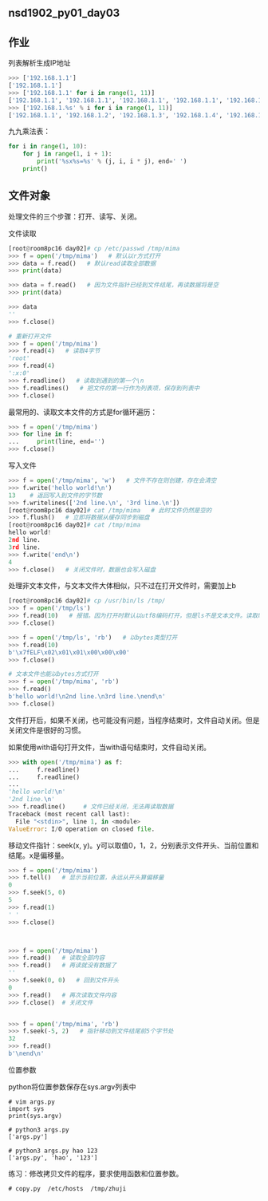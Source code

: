 ## nsd1902_py01_day03

## 作业

列表解析生成IP地址

```python
>>> ['192.168.1.1']
['192.168.1.1']
>>> ['192.168.1.1' for i in range(1, 11)]
['192.168.1.1', '192.168.1.1', '192.168.1.1', '192.168.1.1', '192.168.1.1', '192.168.1.1', '192.168.1.1', '192.168.1.1', '192.168.1.1', '192.168.1.1']
>>> ['192.168.1.%s' % i for i in range(1, 11)]
['192.168.1.1', '192.168.1.2', '192.168.1.3', '192.168.1.4', '192.168.1.5', '192.168.1.6', '192.168.1.7', '192.168.1.8', '192.168.1.9', '192.168.1.10']
```

九九乘法表：

```python
for i in range(1, 10):
    for j in range(1, i + 1):
        print('%sx%s=%s' % (j, i, i * j), end=' ')
    print()
```

## 文件对象

处理文件的三个步骤：打开、读写、关闭。

文件读取

```python
[root@room8pc16 day02]# cp /etc/passwd /tmp/mima
>>> f = open('/tmp/mima')   # 默认以r方式打开
>>> data = f.read()   # 默认read读取全部数据
>>> print(data)

>>> data = f.read()   # 因为文件指针已经到文件结尾，再读数据将是空
>>> print(data)

>>> data
''
>>> f.close()

# 重新打开文件 
>>> f = open('/tmp/mima')
>>> f.read(4)   # 读取4字节
'root'
>>> f.read(4)
':x:0'
>>> f.readline()   # 读取到遇到的第一个\n
>>> f.readlines()   # 把文件的第一行作为列表项，保存到列表中
>>> f.close()
```

最常用的、读取文本文件的方式是for循环遍历：

```python
>>> f = open('/tmp/mima')
>>> for line in f:
...     print(line, end='')
>>> f.close()
```

写入文件

```python
>>> f = open('/tmp/mima', 'w')   # 文件不存在则创建，存在会清空
>>> f.write('hello world!\n')
13    # 返回写入到文件的字节数
>>> f.writelines(['2nd line.\n', '3rd line.\n'])
[root@room8pc16 day02]# cat /tmp/mima   # 此时文件仍然是空的
>>> f.flush()   # 立即将数据从缓存同步到磁盘
[root@room8pc16 day02]# cat /tmp/mima
hello world!
2nd line.
3rd line.
>>> f.write('end\n')
4
>>> f.close()   # 关闭文件时，数据也会写入磁盘
```

处理非文本文件，与文本文件大体相似，只不过在打开文件时，需要加上b

```python
[root@room8pc16 day02]# cp /usr/bin/ls /tmp/
>>> f = open('/tmp/ls')
>>> f.read(10)   # 报错。因为打开时默认以utf8编码打开，但是ls不是文本文件。读取时，Python试图把读出来的10个字节显示为utf8字符。
>>> f.close()

>>> f = open('/tmp/ls', 'rb')   # 以bytes类型打开
>>> f.read(10)
b'\x7fELF\x02\x01\x01\x00\x00\x00'
>>> f.close()

# 文本文件也能以bytes方式打开
>>> f = open('/tmp/mima', 'rb')
>>> f.read()
b'hello world!\n2nd line.\n3rd line.\nend\n'
>>> f.close()
```

文件打开后，如果不关闭，也可能没有问题，当程序结束时，文件自动关闭。但是关闭文件是很好的习惯。

如果使用with语句打开文件，当with语句结束时，文件自动关闭。

```python
>>> with open('/tmp/mima') as f:
...     f.readline()
...     f.readline()
... 
'hello world!\n'
'2nd line.\n'
>>> f.readline()     # 文件已经关闭，无法再读取数据
Traceback (most recent call last):
  File "<stdin>", line 1, in <module>
ValueError: I/O operation on closed file.
```

移动文件指针：seek(x, y)。y可以取值0，1，2，分别表示文件开头、当前位置和结尾。x是偏移量。

```python
>>> f = open('/tmp/mima')
>>> f.tell()   # 显示当前位置，永远从开头算偏移量
0
>>> f.seek(5, 0)
5
>>> f.read(1)
' '
>>> f.close()



>>> f = open('/tmp/mima')
>>> f.read()   # 读取全部内容
>>> f.read()   # 再读就没有数据了
''
>>> f.seek(0, 0)   # 回到文件开头
0
>>> f.read()   # 再次读取文件内容
>>> f.close()  # 关闭文件


>>> f = open('/tmp/mima', 'rb')
>>> f.seek(-5, 2)   # 指针移动到文件结尾前5个字节处
32
>>> f.read()
b'\nend\n'
```

位置参数

python将位置参数保存在sys.argv列表中

```shell
# vim args.py
import sys
print(sys.argv)

# python3 args.py
['args.py']

# python3 args.py hao 123
['args.py', 'hao', '123']
```

练习：修改拷贝文件的程序，要求使用函数和位置参数。

```shell
# copy.py  /etc/hosts  /tmp/zhuji
```

















